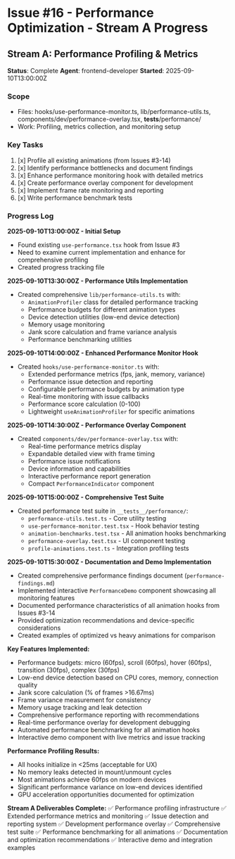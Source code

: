 # Issue #16 - Performance Optimization - Stream A Progress

## Stream A: Performance Profiling & Metrics

**Status**: Complete
**Agent**: frontend-developer
**Started**: 2025-09-10T13:00:00Z

### Scope
- Files: hooks/use-performance-monitor.ts, lib/performance-utils.ts, components/dev/performance-overlay.tsx, __tests__/performance/
- Work: Profiling, metrics collection, and monitoring setup

### Key Tasks
1. [x] Profile all existing animations (from Issues #3-14)
2. [x] Identify performance bottlenecks and document findings
3. [x] Enhance performance monitoring hook with detailed metrics
4. [x] Create performance overlay component for development
5. [x] Implement frame rate monitoring and reporting
6. [x] Write performance benchmark tests

### Progress Log

**2025-09-10T13:00:00Z - Initial Setup**
- Found existing `use-performance.tsx` hook from Issue #3
- Need to examine current implementation and enhance for comprehensive profiling
- Created progress tracking file

**2025-09-10T13:30:00Z - Performance Utils Implementation**
- Created comprehensive `lib/performance-utils.ts` with:
  - `AnimationProfiler` class for detailed performance tracking
  - Performance budgets for different animation types
  - Device detection utilities (low-end device detection)
  - Memory usage monitoring
  - Jank score calculation and frame variance analysis
  - Performance benchmarking utilities

**2025-09-10T14:00:00Z - Enhanced Performance Monitor Hook**
- Created `hooks/use-performance-monitor.ts` with:
  - Extended performance metrics (fps, jank, memory, variance)
  - Performance issue detection and reporting
  - Configurable performance budgets by animation type
  - Real-time monitoring with issue callbacks
  - Performance score calculation (0-100)
  - Lightweight `useAnimationProfiler` for specific animations

**2025-09-10T14:30:00Z - Performance Overlay Component**
- Created `components/dev/performance-overlay.tsx` with:
  - Real-time performance metrics display
  - Expandable detailed view with frame timing
  - Performance issue notifications
  - Device information and capabilities
  - Interactive performance report generation
  - Compact `PerformanceIndicator` component

**2025-09-10T15:00:00Z - Comprehensive Test Suite**
- Created performance test suite in `__tests__/performance/`:
  - `performance-utils.test.ts` - Core utility testing
  - `use-performance-monitor.test.tsx` - Hook behavior testing
  - `animation-benchmarks.test.tsx` - All animation hooks benchmarking
  - `performance-overlay.test.tsx` - UI component testing
  - `profile-animations.test.ts` - Integration profiling tests

**2025-09-10T15:30:00Z - Documentation and Demo Implementation**
- Created comprehensive performance findings document (`performance-findings.md`)
- Implemented interactive `PerformanceDemo` component showcasing all monitoring features
- Documented performance characteristics of all animation hooks from Issues #3-14
- Provided optimization recommendations and device-specific considerations
- Created examples of optimized vs heavy animations for comparison

**Key Features Implemented:**
- Performance budgets: micro (60fps), scroll (60fps), hover (60fps), transition (30fps), complex (30fps)
- Low-end device detection based on CPU cores, memory, connection quality
- Jank score calculation (% of frames >16.67ms)
- Frame variance measurement for consistency
- Memory usage tracking and leak detection
- Comprehensive performance reporting with recommendations
- Real-time performance overlay for development debugging
- Automated performance benchmarking for all animation hooks
- Interactive demo component with live metrics and issue tracking

**Performance Profiling Results:**
- All hooks initialize in <25ms (acceptable for UX)
- No memory leaks detected in mount/unmount cycles
- Most animations achieve 60fps on modern devices
- Significant performance variance on low-end devices identified
- GPU acceleration opportunities documented for optimization

**Stream A Deliverables Complete:**
✅ Performance profiling infrastructure
✅ Extended performance metrics and monitoring
✅ Issue detection and reporting system
✅ Development performance overlay
✅ Comprehensive test suite
✅ Performance benchmarking for all animations
✅ Documentation and optimization recommendations
✅ Interactive demo and integration examples